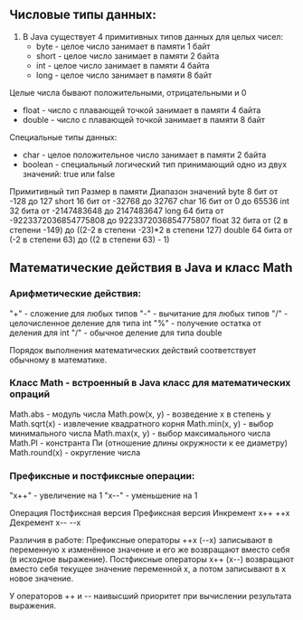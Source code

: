 ## Числовые типы данных:

1. В Java существует 4 примитивных типов данных для целых чисел: 
    + byte - целое число занимает в памяти 1 байт 
    + short - целое число занимает в памяти 2 байта
    + int - целое число занимает в памяти 4 байта 
    + long - целое число занимает в памяти 8 байт

Целые числа бывают положительными, отрицательными и 0

  + float - число с плавающей точкой занимает в памяти 4 байта 
  + double - число с плавающей точкой занимает в памяти 8 байт

Специальные типы данных:
  +  char - целое положительное число занимает в памяти 2 байта 
  + boolean - специальный логический тип принимающий одно из двух значений: 
   true или false <br/>

Примитивный тип	Размер в памяти	Диапазон значений
byte	          8 бит	         от -128 до 127
short	          16 бит	     от -32768 до 32767
char	          16 бит	     от 0 до 65536
int	              32 бита	     от -2147483648 до 2147483647
long	          64 бита	     от -9223372036854775808 до 9223372036854775807
float	          32 бита	     от (2 в степени -149) до ((2-2 в степени -23)*2 в степени 127)
double	          64 бита	     от (-2 в степени 63) до ((2 в степени 63) - 1)


## Математические действия в Java и класс Math
### Арифметические действия:
"+" - сложение для любых типов
"-" - вычитание для любых типов
"/" - целочисленное деление для типа int
"%" - получение остатка от деления для int
"/" - обычное деление для типа double

Порядок выполнения математических действий соответствует обычному в математике.

### Класс Math - встроенный в Java класс для математических опраций
Math.abs - модуль числа
Math.pow(x, y) - возведение x в степень y
Math.sqrt(x) - извлечение квадратного корня
Math.min(x, y) - выбор минимального числа
Math.max(x, y) - выбор максимального числа
Math.PI - констранта Пи (отношение длины окружности к ее диаметру)
Math.round(x) - округление числа

### Префиксные и постфиксные операции:

"x++" - увеличение на 1
"x--" - уменьшение на 1

Операция	Постфиксная версия	Префиксная версия
Инкремент	      x++	             ++x
Декремент	      х--	             --х

Различия в работе:
Префиксные операторы ++x (--x) записывают в переменную x изменённое значение и его же 
возвращают вместо себя (в исходное выражение).
Постфиксные операторы x++ (x--) возвращают вместо себя текущее значение переменной х, 
а потом записывают в x новое значение.

У операторов ++ и -- наивысший приоритет при вычислении результата выражения.